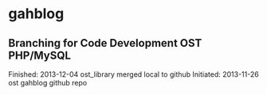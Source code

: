 gahblog
=======

Branching for Code Development OST PHP/MySQL
-
 Finished:  2013-12-04 ost_library merged local to github
Initiated:  2013-11-26 ost gahblog github repo 




